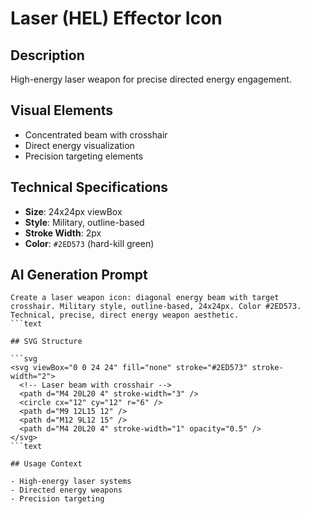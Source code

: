 # Laser (HEL) Effector Icon

## Description

High-energy laser weapon for precise directed energy engagement.

## Visual Elements

- Concentrated beam with crosshair
- Direct energy visualization
- Precision targeting elements

## Technical Specifications

- **Size**: 24x24px viewBox
- **Style**: Military, outline-based
- **Stroke Width**: 2px
- **Color**: `#2ED573` (hard-kill green)

## AI Generation Prompt

````text
Create a laser weapon icon: diagonal energy beam with target crosshair. Military style, outline-based, 24x24px. Color #2ED573. Technical, precise, direct energy weapon aesthetic.
```text

## SVG Structure

```svg
<svg viewBox="0 0 24 24" fill="none" stroke="#2ED573" stroke-width="2">
  <!-- Laser beam with crosshair -->
  <path d="M4 20L20 4" stroke-width="3" />
  <circle cx="12" cy="12" r="6" />
  <path d="M9 12L15 12" />
  <path d="M12 9L12 15" />
  <path d="M4 20L20 4" stroke-width="1" opacity="0.5" />
</svg>
```text

## Usage Context

- High-energy laser systems
- Directed energy weapons
- Precision targeting
````
